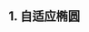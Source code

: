 ## 1. 自适应椭圆

<preview path="./examples/ellipse.vue" title="自适应椭圆" description="设置width、height、border-radius=50%"></preview>
